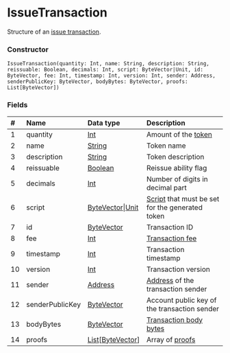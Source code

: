 # IssueTransaction

Structure of an [issue transaction](/en/blockchain/transaction-type/issue-transaction).

### Constructor

``` ride
IssueTransaction(quantity: Int, name: String, description: String, reissuable: Boolean, decimals: Int, script: ByteVector|Unit, id: ByteVector, fee: Int, timestamp: Int, version: Int, sender: Address, senderPublicKey: ByteVector, bodyBytes: ByteVector, proofs: List[ByteVector])
```

### Fields

| # | Name | Data type | Description |
| :--- | :--- | :--- | :--- |
| 1 | quantity | [Int](/en/ride/v5/data-types/int) | Amount of the [token](/en/blockchain/token/) |
| 2 | name | [String](/en/ride/v5/data-types/string) | Token name |
| 3 | description | [String](/en/ride/v5/data-types/string) | Token description |
| 4 | reissuable | [Boolean](/en/ride/v5/data-types/boolean) | Reissue ability flag |
| 5 | decimals | [Int](/en/ride/v5/data-types/int) | Number of digits in decimal part |
| 6 | script | [ByteVector](/en/ride/v5/data-types/byte-vector)&#124;[Unit](/en/ride/v5/data-types/unit) | [Script](/en/ride/script/) that must be set for the generated token |
| 7 | id | [ByteVector](/en/ride/v5/data-types/byte-vector) | Transaction ID |
| 8 | fee | [Int](/en/ride/v5/data-types/int) | [Transaction fee](/en/blockchain/transaction/transaction-fee) |
| 9 | timestamp | [Int](/en/ride/v5/data-types/int) | Transaction timestamp |
| 10 | version | [Int](/en/ride/v5/data-types/int) | Transaction version |
| 11 | sender | [Address](/en/ride/v5/structures/common-structures/address) | [Address](/en/blockchain/account/address) of the transaction sender |
| 12 | senderPublicKey | [ByteVector](/en/ride/v5/data-types/byte-vector) | Account public key of the transaction sender |
| 13 | bodyBytes | [ByteVector](/en/ride/v5/data-types/byte-vector) | [Transaction body bytes](/en/blockchain/glossary#t) |
| 14 | proofs | [List](/en/ride/v5/data-types/list)[[ByteVector](/en/ride/v5/data-types/byte-vector)] | Array of [proofs](/en/blockchain/transaction/transaction-proof) |
